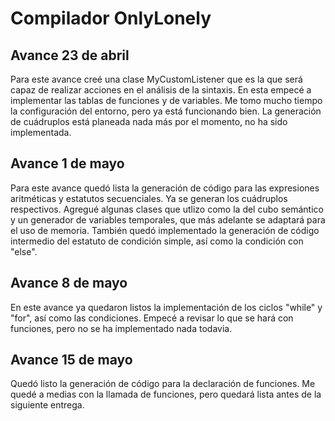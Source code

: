 #  Compilador OnlyLonely

## Avance 23 de abril
Para este avance creé una clase MyCustomListener que es la que será capaz de realizar acciones en
el análisis de la sintaxis. En esta empecé a implementar las tablas de funciones y de variables. Me tomo
mucho tiempo la configuración del entorno, pero ya está funcionando bien. La generación de cuádruplos
está planeada nada más por el momento, no ha sido implementada.

## Avance 1 de mayo
Para este avance quedó lista la generación de código para las expresiones aritméticas y estatutos
secuenciales. Ya se generan los cuádruplos respectivos. Agregué algunas clases que utlizo como la
del cubo semántico y un generador de variables temporales, que más adelante se adaptará para el
uso de memoria. También quedó implementado la generación de código intermedio del estatuto de condición simple,
así como la condición con "else".

## Avance 8 de mayo
En este avance ya quedaron listos la implementación de los ciclos "while"  y "for", así como las condiciones. Empecé
a revisar lo que se hará con funciones, pero no se ha implementado nada todavia.

## Avance 15 de mayo
Quedó listo la generación de código para la declaración de funciones.  Me quedé a medias con la llamada de
funciones, pero quedará lista antes de la siguiente entrega.
